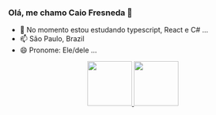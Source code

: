 ### Olá, me chamo Caio Fresneda 👋

- 🌱 No momento estou estudando typescript, React e C# ...
- 📫 São Paulo, Brazil 
- 😄 Pronome: Ele/dele ...

<div align="center">
  <a href="https://github.com/cks12">
  <img height="90rem" src="https://github-readme-stats.vercel.app/api?username=cks12&show_icons=true&theme=dracula&include_all_commits=true&count_private=true"/>
  <img height="90rem" src="https://github-readme-stats.vercel.app/api/top-langs/?username=cks12&layout=compact&langs_count=7&theme=dracula"/>
</div>
